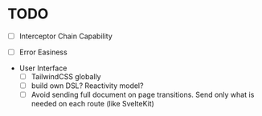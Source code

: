 # TODO

- [ ] Interceptor Chain Capability
- [ ] Error Easiness


- User Interface
    - [ ] TailwindCSS globally
    - [ ] build own DSL? Reactivity model?
    - [ ] Avoid sending full document on page transitions. Send only what is needed on each route (like SvelteKit)
